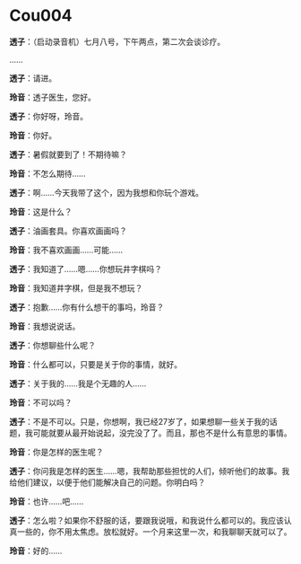 # Cou004

**透子**：（启动录音机）七月八号，下午两点，第二次会谈诊疗。



……



**透子**：请进。



**玲音**：透子医生，您好。



**透子**：你好呀，玲音。



**玲音**：你好。



**透子**：暑假就要到了！不期待嘛？



**玲音**：不怎么期待……



**透子**：啊……今天我带了这个，因为我想和你玩个游戏。



**玲音**：这是什么？



**透子**：油画套具。你喜欢画画吗？



**玲音**：我不喜欢画画……可能……



**透子**：我知道了……嗯……你想玩井字棋吗？



**玲音**：我知道井字棋，但是我不想玩？



**透子**：抱歉……你有什么想干的事吗，玲音？



**玲音**：我想说说话。



**透子**：你想聊些什么呢？



**玲音**：什么都可以，只要是关于你的事情，就好。



**透子**：关于我的……我是个无趣的人……



**玲音**：不可以吗？



**透子**：不是不可以。只是，你想啊，我已经27岁了，如果想聊一些关于我的话题，我可能就要从最开始说起，没完没了了。而且，那也不是什么有意思的事情。



**玲音**：你是怎样的医生呢？



**透子**：你问我是怎样的医生……嗯，我帮助那些担忧的人们，倾听他们的故事。我给他们建议，以便于他们能解决自己的问题。你明白吗？



**玲音**：也许……吧……



**透子**：怎么啦？如果你不舒服的话，要跟我说哦，和我说什么都可以的。我应该认真一些的，你不用太焦虑。放松就好。一个月来这里一次，和我聊聊天就可以了。



**玲音**：好的……

